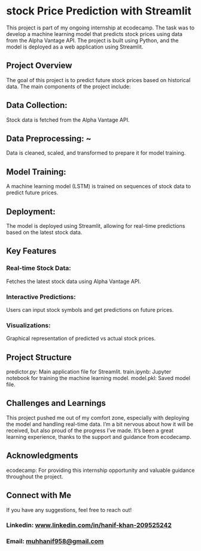 # stock Price Prediction with Streamlit
This project is part of my ongoing internship at ecodecamp. The task was to develop a machine learning model that predicts stock prices using data from the Alpha Vantage API. The project is built using Python, and the model is deployed as a web application using Streamlit.

## Project Overview
The goal of this project is to predict future stock prices based on historical data. The main components of the project include:

## Data Collection:
Stock data is fetched from the Alpha Vantage API.
## Data Preprocessing: ~
Data is cleaned, scaled, and transformed to prepare it for model training.
## Model Training:
A machine learning model (LSTM) is trained on sequences of stock data to predict future prices.
## Deployment: 
The model is deployed using Streamlit, allowing for real-time predictions based on the latest stock data.
## Key Features
### Real-time Stock Data: 
Fetches the latest stock data using Alpha Vantage API.
### Interactive Predictions:
Users can input stock symbols and get predictions on future prices.
### Visualizations: 
Graphical representation of predicted vs actual stock prices.
## Project Structure
predictor.py: Main application file for Streamlit.
train.ipynb: Jupyter notebook for training the machine learning model.
model.pkl: Saved model file.
## Challenges and Learnings
This project pushed me out of my comfort zone, especially with deploying the model and handling real-time data. I’m a bit nervous about how it will be received, but also proud of the progress I’ve made. It’s been a great learning experience, thanks to the support and guidance from ecodecamp.

## Acknowledgments
ecodecamp: For providing this internship opportunity and valuable guidance throughout the project.
## Connect with Me
If you have any suggestions, feel free to reach out!
### Linkedin: www.linkedin.com/in/hanif-khan-209525242


### Email: muhhanif958@gmail.com
